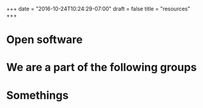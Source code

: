+++
date = "2016-10-24T10:24:29-07:00"
draft = false
title = "resources"
+++

# Open software

# We are a part of the following groups

# Somethings

